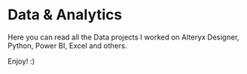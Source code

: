 # Data & Analytics

Here you can read all the Data projects I worked on Alteryx Designer, Python, Power BI, Excel and others.

Enjoy! :)
